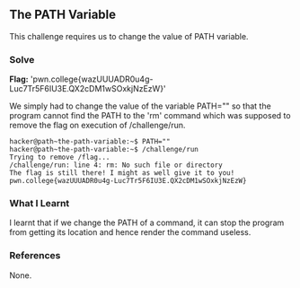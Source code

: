 ## The PATH Variable
This challenge requires us to change the value of PATH variable.

### Solve
**Flag:** 'pwn.college{wazUUUADR0u4g-Luc7Tr5F6IU3E.QX2cDM1wSOxkjNzEzW}'


We simply had to change the value of the variable PATH="" so that the program cannot find the PATH to the 'rm' command which was supposed to remove the flag on execution
of /challenge/run.
```
hacker@path~the-path-variable:~$ PATH=""
hacker@path~the-path-variable:~$ /challenge/run
Trying to remove /flag...
/challenge/run: line 4: rm: No such file or directory
The flag is still there! I might as well give it to you!
pwn.college{wazUUUADR0u4g-Luc7Tr5F6IU3E.QX2cDM1wSOxkjNzEzW}

```

### What I Learnt
I learnt that if we change the PATH of a command, it can stop the program from getting its location and hence render the command useless.
### References 
None.

